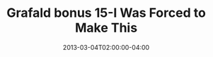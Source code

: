---
title: "Grafald bonus 15-I Was Forced to Make This"
type: "image"
date: 2013-03-04T02:00:00-04:00
draft: false
categories: ["Projects"]
image_path: "../img/2013/bonus_15.png"
alt_text: ""
---